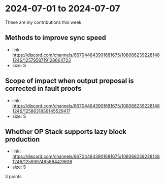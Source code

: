# 2024-07-01 to 2024-07-07

These are my contributions this week:

## Methods to improve sync speed

- link: https://discord.com/channels/667044843901681675/1080862392281481246/1257958719128604723
- size: S

## Scope of impact when output proposal is corrected in fault proofs

- link: https://discord.com/channels/667044843901681675/1080862392281481246/1258631839145529417
- size: S

## Whether OP Stack supports lazy block production

- link: https://discord.com/channels/667044843901681675/1080862392281481246/1259397495864426618
- size: S

3 points
